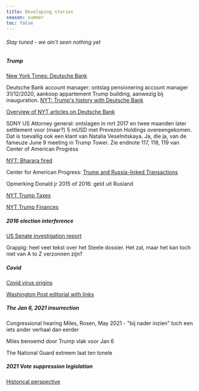 ```yaml
---
title: Developing stories
season: summer
toc: false
---
```

###### Stay tuned - we ain't seen nothing yet

##### Trump
[New York Times: Deutsche Bank](https://www.nytimes.com/2020/02/04/magazine/deutsche-bank-trump.html?action=click&module=RelatedLinks&pgtype=Article)

Deutsche Bank account manager: ontslag pensionering account manager 31/12/2020, aankoop appartement Trump building, aanwezig bij inauguration. [NYT: Trump's history with Deutsche Bank](https://www.nytimes.com/2019/03/18/business/trump-deutsche-bank.html?action=click&module=RelatedCoverage&pgtype=Article&region=Footer)

[Overview of NYT articles on Deutsche Bank](https://www.nytimes.com/topic/company/deutsche-bank-ag)

SDNY US Attorney general: ontslagen in mrt 2017 en twee maanden later settlement voor (maar?) 5 mUSD met Prevezon Holdings overeengekomen. Dat is toevallig ook een klant van Natalia Veselnitskaya. Ja, die ja, van de fameuze June 9 meeting in Trump Tower. Zie endnote 117, 118, 119 van Center of American Progress

[NYT: Bharara fired](https://www.nytimes.com/2017/03/11/us/politics/preet-bharara-us-attorney.html)

Center for American Progress: [Trump and Russia-linked Transactions](https://www.americanprogress.org/issues/democracy/reports/2018/12/17/464235/following-the-money/) 


Opmerking Donald jr 2015 of 2016: geld uit Rusland


[NYT Trump Taxes](https://www.nytimes.com/2020/10/31/us/trump-taxes-readers-guide.html)

[NYT Trump Finances](https://www.pulitzer.org/winners/david-barstow-susanne-craig-and-russ-buettner-new-york-times)



##### 2016 election interference
[US Senate investigation report](https://www.intelligence.senate.gov/publications/report-select-committee-intelligence-united-states-senate-russian-active-measures)

Grappig: heel veel tekst over het Steele dossier. Het zal, maar het kan toch niet van A to Z verzonnen zijn?


##### Covid
[Covid virus origins](https://www.washingtonpost.com/nation/2021/05/14/coronavirus-covid-live-updates-us/)

[Washington Post editorial with links](https://www.washingtonpost.com/opinions/global-opinions/how-did-the-pandemic-begin-its-time-for-a-new-who-investigation/2021/04/30/e1a2e702-a9dc-11eb-8c1a-56f0cb4ff3b5_story.html)


##### The Jan 6, 2021 insurrection
Congressional hearing Miles, Rosen, May 2021 - "bij nader inzien" toch een iets ander verhaal dan eerder

Miles benoemd door Trump vlak voor Jan 6

The National Guard extreem laat ten tonele


##### 2021 Vote suppression legislation
[Historical perspective](https://heathercoxrichardson.substack.com/p/may-14-2021)


